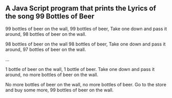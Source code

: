 ## A Java Script program that prints the Lyrics of the song 99 Bottles of Beer


99 bottles of beer on the wall, 
99 bottles of beer,
Take one down and pass it around, 98 bottles of beer on the wall.

98 bottles of beer on the wall
98 bottles of beer,
Take one down and pass it around, 97 bottles of beer on the wall.

...

1 bottle of beer on the wall, 1 bottle of beer.
Take one down and pass it around, no more bottles of beer on the wall.

No more bottles of beer on the wall, no more bottles of beer.
Go to the store and buy some more, 99 bottles of beer on the wall.